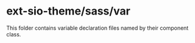 # ext-sio-theme/sass/var

This folder contains variable declaration files named by their component class.
